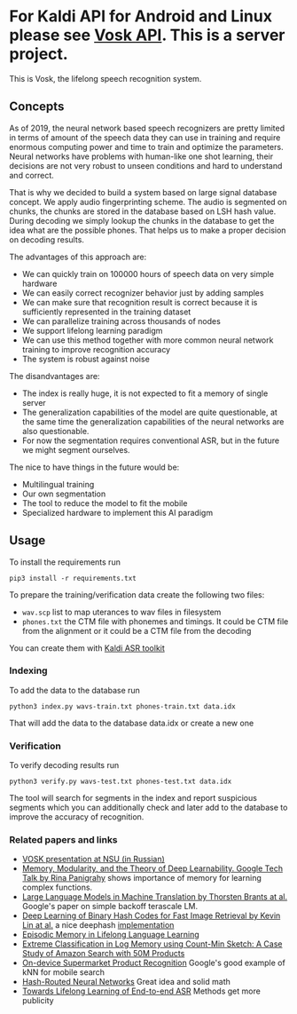 # For Kaldi API for Android and Linux please see [Vosk API](https://github.com/alphacep/vosk-api). This is a server project.

This is Vosk, the lifelong speech recognition system.

## Concepts

As of 2019, the neural network based speech recognizers are pretty
limited in terms of amount of the speech data they can use in training
and require enormous computing power and time to train and optimize the
parameters. Neural networks have problems with human-like one shot
learning, their decisions are not very robust to unseen conditions and
hard to understand and correct.

That is why we decided to build a system based on large signal database
concept. We apply audio fingerprinting scheme. The audio is segmented on 
chunks, the chunks are stored in the database based on LSH hash value. 
During decoding we simply lookup the chunks in the database to get the
idea what are the possible phones. That helps us to make a proper decision
on decoding results.

The advantages of this approach are:

  - We can quickly train on 100000 hours of speech data on very simple hardware
  - We can easily correct recognizer behavior just by adding samples
  - We can make sure that recognition result is correct because it is sufficiently
    represented in the training dataset
  - We can parallelize training across thousands of nodes
  - We support lifelong learning paradigm
  - We can use this method together with more common neural network training to improve recognition accuracy
  - The system is robust against noise

The disandvantages are:

  - The index is really huge, it is not expected to fit a memory of single server
  - The generalization capabilities of the model are quite questionable, at the same time
    the generalization capabilities of the neural networks are also questionable.
  - For now the segmentation requires conventional ASR, but in the future we might segment ourselves.

The nice to have things in the future would be:

  - Multilingual training
  - Our own segmentation
  - The tool to reduce the model to fit the mobile
  - Specialized hardware to implement this AI paradigm

## Usage

To install the requirements run

```
pip3 install -r requirements.txt
```

To prepare the training/verification data create the following two files:

  - `wav.scp` list to map uterances to wav files in filesystem
  - `phones.txt` the CTM file with phonemes and timings. It could be CTM file from the alignment or
    it could be a CTM file from the decoding

You can create them with [Kaldi ASR toolkit](http://kaldi-asr.org)

### Indexing

To add the data to the database run

```
python3 index.py wavs-train.txt phones-train.txt data.idx
```

That will add the data to the database data.idx or create a new one

### Verification

To verify decoding results run

```
python3 verify.py wavs-test.txt phones-test.txt data.idx
```

The tool will search for segments in the index and report suspicious
segments which you can additionally check and later add to the database
to improve the accuracy of recognition.

### Related papers and links

 - [VOSK presentation at NSU (in Russian)](https://www.youtube.com/watch?v=gsOMU1UTF7s)
 - [Memory, Modularity, and the Theory of Deep Learnability. Google Tech Talk by Rina Panigrahy](https://www.youtube.com/watch?v=bP5oyH_5nMU) shows importance of memory for learning complex functions.
 - [Large Language Models in Machine Translation by Thorsten Brants at al.](https://aclweb.org/anthology/D07-1090.pdf) Google's paper on simple backoff terascale LM.
 - [Deep Learning of Binary Hash Codes for Fast Image Retrieval by Kevin Lin at al.](https://www.iis.sinica.edu.tw/~kevinlin311.tw/cvprw15.pdf) a nice deephash [implementation](https://github.com/flyingpot/pytorch_deephash)
 - [Episodic Memory in Lifelong Language Learning](https://arxiv.org/pdf/1906.01076.pdf)
 - [Extreme Classification in Log Memory using Count-Min Sketch: A Case Study of Amazon Search with 50M Products](https://arxiv.org/abs/1910.13830)
 - [On-device Supermarket Product Recognition](https://ai.googleblog.com/2020/07/on-device-supermarket-product.html) Google's good example of kNN for mobile search
 - [Hash-Routed Neural Networks](https://github.com/ma3oun/hrn) Great idea and solid math
 - [Towards Lifelong Learning of End-to-end ASR](https://arxiv.org/pdf/2104.01616.pdf) Methods get more publicity
